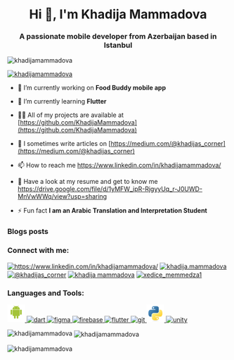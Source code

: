<h1 align="center">Hi 👋, I'm Khadija Mammadova</h1>
<h3 align="center">A passionate mobile developer from Azerbaijan based in Istanbul</h3>

<p align="left"> <img src="https://komarev.com/ghpvc/?username=khadijamammadova&label=Profile%20views&color=0e75b6&style=flat" alt="khadijamammadova" /> </p>

<p align="left"> <a href="https://github.com/ryo-ma/github-profile-trophy"><img src="https://github-profile-trophy.vercel.app/?username=khadijamammadova" alt="khadijamammadova" /></a> </p>

- 🔭 I’m currently working on **Food Buddy mobile app**

- 🌱 I’m currently learning **Flutter**

- 👨‍💻 All of my projects are available at [https://github.com/KhadijaMammadova](https://github.com/KhadijaMammadova)

- 📝 I sometimes write articles on [https://medium.com/@khadijas_corner](https://medium.com/@khadijas_corner)

- 📫 How to reach me https://www.linkedin.com/in/khadijamammadova/

- 📝 Have a look at my resume and get to know me https://drive.google.com/file/d/1yMFW_ipR-RjgyyUq_r-J0UWD-MnVwWWq/view?usp=sharing

- ⚡ Fun fact **I am an Arabic Translation and Interpretation Student**

### Blogs posts
<!-- BLOG-POST-LIST:START -->
<!-- BLOG-POST-LIST:END -->

<h3 align="left">Connect with me:</h3>
<p align="left">
<a href="https://linkedin.com/in/https://www.linkedin.com/in/khadijamammadova/" target="blank"><img align="center" src="https://raw.githubusercontent.com/rahuldkjain/github-profile-readme-generator/master/src/images/icons/Social/linked-in-alt.svg" alt="https://www.linkedin.com/in/khadijamammadova/" height="30" width="40" /></a>
<a href="https://instagram.com/khadija.mammadova" target="blank"><img align="center" src="https://raw.githubusercontent.com/rahuldkjain/github-profile-readme-generator/master/src/images/icons/Social/instagram.svg" alt="khadija.mammadova" height="30" width="40" /></a>
<a href="https://medium.com/@khadijas_corner" target="blank"><img align="center" src="https://raw.githubusercontent.com/rahuldkjain/github-profile-readme-generator/master/src/images/icons/Social/medium.svg" alt="@khadijas_corner" height="30" width="40" /></a>
<a href="https://www.youtube.com/c/khadija mammadova" target="blank"><img align="center" src="https://raw.githubusercontent.com/rahuldkjain/github-profile-readme-generator/master/src/images/icons/Social/youtube.svg" alt="khadija mammadova" height="30" width="40" /></a>
<a href="https://www.hackerrank.com/xedice_memmedza1" target="blank"><img align="center" src="https://raw.githubusercontent.com/rahuldkjain/github-profile-readme-generator/master/src/images/icons/Social/hackerrank.svg" alt="xedice_memmedza1" height="30" width="40" /></a>
</p>

<h3 align="left">Languages and Tools:</h3>
<p align="left"> <a href="https://developer.android.com" target="_blank" rel="noreferrer"> <img src="https://raw.githubusercontent.com/devicons/devicon/master/icons/android/android-original-wordmark.svg" alt="android" width="40" height="40"/> </a> <a href="https://dart.dev" target="_blank" rel="noreferrer"> <img src="https://www.vectorlogo.zone/logos/dartlang/dartlang-icon.svg" alt="dart" width="40" height="40"/> </a> <a href="https://www.figma.com/" target="_blank" rel="noreferrer"> <img src="https://www.vectorlogo.zone/logos/figma/figma-icon.svg" alt="figma" width="40" height="40"/> </a> <a href="https://firebase.google.com/" target="_blank" rel="noreferrer"> <img src="https://www.vectorlogo.zone/logos/firebase/firebase-icon.svg" alt="firebase" width="40" height="40"/> </a> <a href="https://flutter.dev" target="_blank" rel="noreferrer"> <img src="https://www.vectorlogo.zone/logos/flutterio/flutterio-icon.svg" alt="flutter" width="40" height="40"/> </a> <a href="https://git-scm.com/" target="_blank" rel="noreferrer"> <img src="https://www.vectorlogo.zone/logos/git-scm/git-scm-icon.svg" alt="git" width="40" height="40"/> </a> <a href="https://www.python.org" target="_blank" rel="noreferrer"> <img src="https://raw.githubusercontent.com/devicons/devicon/master/icons/python/python-original.svg" alt="python" width="40" height="40"/> </a> <a href="https://unity.com/" target="_blank" rel="noreferrer"> <img src="https://www.vectorlogo.zone/logos/unity3d/unity3d-icon.svg" alt="unity" width="40" height="40"/> </a> </p>

<p><img align="left" src="https://github-readme-stats.vercel.app/api/top-langs?username=khadijamammadova&show_icons=true&locale=en&layout=compact" alt="khadijamammadova" /></p>

<p>&nbsp;<img align="center" src="https://github-readme-stats.vercel.app/api?username=khadijamammadova&show_icons=true&locale=en" alt="khadijamammadova" /></p>

<p><img align="center" src="https://github-readme-streak-stats.herokuapp.com/?user=khadijamammadova&" alt="khadijamammadova" /></p>
